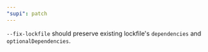 ```yaml
---
"supi": patch
---
```


`--fix-lockfile` should preserve existing lockfile's `dependencies` and `optionalDependencies`.
